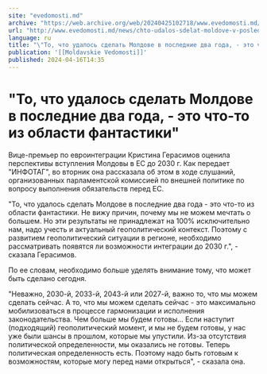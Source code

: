 ```yaml
---
site: "evedomosti.md"
archive: "https://web.archive.org/web/20240425102718/www.evedomosti.md/news/chto-udalos-sdelat-moldove-v-poslednie-dva-goda-eto-chto-iz"
url: "http://www.evedomosti.md/news/chto-udalos-sdelat-moldove-v-poslednie-dva-goda-eto-chto-iz"
language: ru
title: "\"То, что удалось сделать Молдове в последние два года, - это что-то из области фантастики\""
publication: '[[Moldavskie Vedomosti]]'
published: 2024-04-16T14:35
---
```


# "То, что удалось сделать Молдове в последние два года, - это что-то из области фантастики"

Вице-премьер по евроинтеграции Кристина Герасимов оценила перспективы вступления Молдовы в ЕС до 2030 г. Как передает "ИНФОТАГ", во вторник она рассказала об этом в ходе слушаний, организованных парламентской комиссией по внешней политике по вопросу выполнения обязательств перед ЕС.

"То, что удалось сделать Молдове в последние два года - это что-то из области фантастики. Не вижу причин, почему мы не можем мечтать о большем. Но эти результаты не принадлежат на 100% исключительно нам, надо учесть и актуальный геополитический контекст. Поэтому с развитием геополитический ситуации в регионе, необходимо рассматривать появятся ли возможности интеграции до 2030 г.", - сказала Герасимов.

По ее словам, необходимо больше уделять внимание тому, что может быть сделано сегодня.

"Неважно, 2030-й, 2033-й, 2043-й или 2027-й, важно то, что мы можем сделать сейчас. А то, что мы можем сделать сейчас - это максимально мобилизоваться в процессе гармонизации и исполнения законодательства. Чем больше мы будем готовы... Если наступит (подходящий) геополитический момент, и мы не будем готовы, у нас уже были шансы в прошлом, которые мы упустили. Из-за отсутствия политической определенности, мы оказались не готовы. Теперь политическая определенность есть. Поэтому надо быть готовым к возможностям, которые могу перед нами открыться", - сказала она.